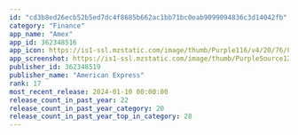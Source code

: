 ```yaml
---
id: "cd3b8ed26ecb52b5ed7dc4f8685b662ac1bb71bc0eab9099094836c3d14042fb"
category: "Finance"
app_name: "Amex"
app_id: 362348516
app_icon: https://is1-ssl.mzstatic.com/image/thumb/Purple116/v4/20/76/8b/20768bc4-1902-8175-5971-2073e892e28f/AppIcon-0-1x_U007epad-0-85-220.png/1024x1024bb.png
app_screenshot: https://is1-ssl.mzstatic.com/image/thumb/PurpleSource126/v4/46/ab/d3/46abd380-2142-4e11-49bc-a29685e4b2c7/16452d7e-83dd-4cab-88e0-c68f9697000f_23-AMX-0158_AmexApp_iOS_6_5_1242x2688_Screen1.jpg/1242x2688bb.png
publisher_id: 362348519
publisher_name: "American Express"
rank: 17
most_recent_release: 2024-01-10 00:00:00
release_count_in_past_year: 22
release_count_in_past_year_category: 20
release_count_in_past_year_top_in_category: 28
---
```

